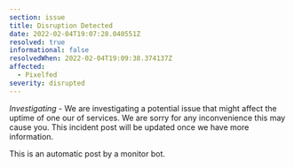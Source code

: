 ```yaml
---
section: issue
title: Disruption Detected
date: 2022-02-04T19:07:28.040551Z
resolved: true
informational: false
resolvedWhen: 2022-02-04T19:09:38.374137Z
affected:
  - Pixelfed
severity: disrupted
---
```

*Investigating* - We are investigating a potential issue that might affect the uptime of one our of services. We are sorry for any inconvenience this may cause you. This incident post will be updated once we have more information.

This is an automatic post by a monitor bot.
        